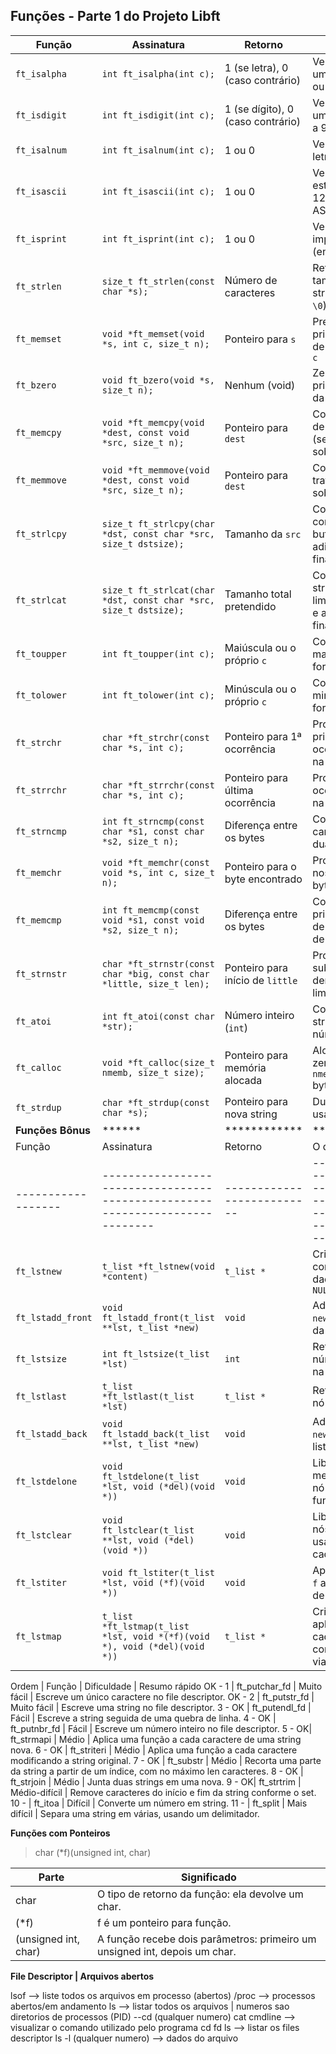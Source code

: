 ## Funções - Parte 1 do Projeto Libft

| Função        | Assinatura                                                                | Retorno                        | O que faz                                                                 |
|---------------|---------------------------------------------------------------------------|--------------------------------|---------------------------------------------------------------------------|
| `ft_isalpha`  | `int ft_isalpha(int c);`                                                  | 1 (se letra), 0 (caso contrário)| Verifica se `c` é uma letra (A-Z ou a-z)                                 |
| `ft_isdigit`  | `int ft_isdigit(int c);`                                                  | 1 (se dígito), 0 (caso contrário)| Verifica se `c` é um número de 0 a 9                                     |
| `ft_isalnum`  | `int ft_isalnum(int c);`                                                  | 1 ou 0                         | Verifica se `c` é letra ou número                                        |
| `ft_isascii`  | `int ft_isascii(int c);`                                                  | 1 ou 0                         | Verifica se `c` está entre 0 e 127 (tabela ASCII)                        |
| `ft_isprint`  | `int ft_isprint(int c);`                                                  | 1 ou 0                         | Verifica se `c` é imprimível (entre ' ' e '~')                          |
| `ft_strlen`   | `size_t ft_strlen(const char *s);`                                        | Número de caracteres           | Retorna o tamanho da string (sem o `\0`)                                |
| `ft_memset`   | `void *ft_memset(void *s, int c, size_t n);`                              | Ponteiro para `s`              | Preenche os `n` primeiros bytes de `s` com o valor `c`                  |
| `ft_bzero`    | `void ft_bzero(void *s, size_t n);`                                       | Nenhum (void)                  | Zera os `n` primeiros bytes da memória                                  |
| `ft_memcpy`   | `void *ft_memcpy(void *dest, const void *src, size_t n);`                 | Ponteiro para `dest`           | Copia `n` bytes de `src` para `dest` (sem tratar sobreposição)          |
| `ft_memmove`  | `void *ft_memmove(void *dest, const void *src, size_t n);`                | Ponteiro para `dest`           | Copia `n` bytes tratando sobreposição                                   |
| `ft_strlcpy`  | `size_t ft_strlcpy(char *dst, const char *src, size_t dstsize);`          | Tamanho da `src`               | Copia string com limite de buffer e adiciona `\0` no final              |
| `ft_strlcat`  | `size_t ft_strlcat(char *dst, const char *src, size_t dstsize);`          | Tamanho total pretendido       | Concatena strings com limite de buffer e adiciona `\0` no final         |
| `ft_toupper`  | `int ft_toupper(int c);`                                                  | Maiúscula ou o próprio `c`     | Converte para maiúscula se `c` for minúsculo                            |
| `ft_tolower`  | `int ft_tolower(int c);`                                                  | Minúscula ou o próprio `c`     | Converte para minúscula se `c` for maiúsculo                            |
| `ft_strchr`   | `char *ft_strchr(const char *s, int c);`                                  | Ponteiro para 1ª ocorrência    | Procura a primeira ocorrência de `c` na string                          |
| `ft_strrchr`  | `char *ft_strrchr(const char *s, int c);`                                 | Ponteiro para última ocorrência| Procura a última ocorrência de `c` na string                            |
| `ft_strncmp`  | `int ft_strncmp(const char *s1, const char *s2, size_t n);`               | Diferença entre os bytes       | Compara até `n` caracteres entre duas strings                           |
| `ft_memchr`   | `void *ft_memchr(const void *s, int c, size_t n);`                        | Ponteiro para o byte encontrado| Procura o byte `c` nos `n` primeiros bytes                              |
| `ft_memcmp`   | `int ft_memcmp(const void *s1, const void *s2, size_t n);`                | Diferença entre os bytes       | Compara os `n` primeiros bytes de duas regiões de memória               |
| `ft_strnstr`  | `char *ft_strnstr(const char *big, const char *little, size_t len);`      | Ponteiro para início de `little`| Procura substring `little` dentro de `big`, limitada por `len`         |
| `ft_atoi`     | `int ft_atoi(const char *str);`                                           | Número inteiro (`int`)         | Converte uma string para número inteiro                                 |
| `ft_calloc`   | `void *ft_calloc(size_t nmemb, size_t size);`                             | Ponteiro para memória alocada  | Aloca memória zerada para `nmemb * size` bytes                          |
| `ft_strdup`   | `char *ft_strdup(const char *s);`                                         | Ponteiro para nova string      | Duplica a string usando malloc                                          |
| **Funções Bônus** | ******   | ************                 | ************   
| Função           | Assinatura                                                                 | Retorno                 | O que faz                                                                 |
|------------------|----------------------------------------------------------------------------|--------------------------|---------------------------------------------------------------------------|
| `ft_lstnew`      | `t_list *ft_lstnew(void *content)`                                         | `t_list *`               | Cria um novo nó com o conteúdo dado e `next = NULL`                      |
| `ft_lstadd_front`| `void ft_lstadd_front(t_list **lst, t_list *new)`                          | `void`                   | Adiciona o nó `new` no começo da lista                                   |
| `ft_lstsize`     | `int ft_lstsize(t_list *lst)`                                              | `int`                    | Retorna o número de nós na lista                                         |
| `ft_lstlast`     | `t_list *ft_lstlast(t_list *lst)`                                          | `t_list *`               | Retorna o último nó da lista                                             |
| `ft_lstadd_back` | `void ft_lstadd_back(t_list **lst, t_list *new)`                           | `void`                   | Adiciona o nó `new` no final da lista                                    |
| `ft_lstdelone`   | `void ft_lstdelone(t_list *lst, void (*del)(void *))`                      | `void`                   | Libera a memória de um nó usando a função `del`                         |
| `ft_lstclear`    | `void ft_lstclear(t_list **lst, void (*del)(void *))`                      | `void`                   | Libera todos os nós da lista, usando `del` em cada um                   |
| `ft_lstiter`     | `void ft_lstiter(t_list *lst, void (*f)(void *))`                          | `void`                   | Aplica a função `f` ao conteúdo de cada nó                              |
| `ft_lstmap`      | `t_list *ft_lstmap(t_list *lst, void *(*f)(void *), void (*del)(void *))`  | `t_list *`               | Cria nova lista aplicando `f` a cada conteúdo, com segurança via `del` |



Ordem | Função | Dificuldade | Resumo rápido
OK - 1 | ft_putchar_fd | Muito fácil | Escreve um único caractere no file descriptor.
OK - 2 | ft_putstr_fd | Muito fácil | Escreve uma string no file descriptor.
3 - OK | ft_putendl_fd | Fácil | Escreve a string seguida de uma quebra de linha.
4 - OK | ft_putnbr_fd | Fácil | Escreve um número inteiro no file descriptor.
5 - OK| ft_strmapi | Médio | Aplica uma função a cada caractere de uma string nova.
6 - OK | ft_striteri | Médio | Aplica uma função a cada caractere modificando a string original.
7 - OK | ft_substr | Médio | Recorta uma parte da string a partir de um índice, com no máximo len caracteres.
8 - OK | ft_strjoin | Médio | Junta duas strings em uma nova.
9 - OK| ft_strtrim | Médio-difícil | Remove caracteres do início e fim da string conforme o set.
10 -  | ft_itoa | Difícil | Converte um número em string.
11 -  | ft_split | Mais difícil | Separa uma string em várias, usando um delimitador.

**Funções com Ponteiros**

> char (*f)(unsigned int, char)

Parte |	Significado
-|-
char|	O tipo de retorno da função: ela devolve um char.
(*f)|	f é um ponteiro para função.
(unsigned int, char)|	A função recebe dois parâmetros: primeiro um unsigned int, depois um char.

**File Descriptor | Arquivos abertos**

lsof --> liste todos os arquivos em processo (abertos)
/proc --> processos abertos/em andamento
ls --> listar todos os arquivos | numeros sao diretorios de processos (PID)
--cd (qualquer numero)
cat cmdline --> visualizar o comando utilizado pelo programa
cd fd ls --> listar os files descriptor 
ls -l (qualquer numero) --> dados do arquivo
